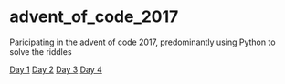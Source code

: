 # advent_of_code_2017
Paricipating in the advent of code 2017, predominantly using Python to solve the riddles

[Day 1](https://github.com/basti42/advent_of_code_2017/blob/master/day1.py)
[Day 2](https://github.com/basti42/advent_of_code_2017/blob/master/day2.py)
[Day 3](https://github.com/basti42/advent_of_code_2017/blob/master/day3_part1.py)
[Day 4](https://github.com/basti42/advent_of_code_2017/blob/master/day4.py)

